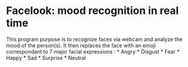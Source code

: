 # Facelook: mood recognition in real time

This program purpose is to recognize faces via webcam and analyze the mood of the person(s). It then replaces the face with an emoji correspondant to 7 major facial expressions : * Angry * Disgust * Fear * Happy * Sad * Surprise * Neutral